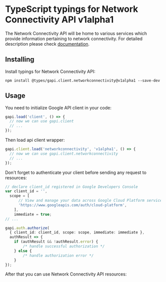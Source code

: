# TypeScript typings for Network Connectivity API v1alpha1

The Network Connectivity API will be home to various services which provide information pertaining to network connectivity.
For detailed description please check [documentation](https://cloud.google.com/network-connectivity/docs).

## Installing

Install typings for Network Connectivity API:

```
npm install @types/gapi.client.networkconnectivity@v1alpha1 --save-dev
```

## Usage

You need to initialize Google API client in your code:

```typescript
gapi.load('client', () => {
  // now we can use gapi.client
  // ...
});
```

Then load api client wrapper:

```typescript
gapi.client.load('networkconnectivity', 'v1alpha1', () => {
  // now we can use gapi.client.networkconnectivity
  // ...
});
```

Don't forget to authenticate your client before sending any request to resources:

```typescript
// declare client_id registered in Google Developers Console
var client_id = '',
  scope = [ 
      // View and manage your data across Google Cloud Platform services
      'https://www.googleapis.com/auth/cloud-platform',
    ],
    immediate = true;
// ...

gapi.auth.authorize(
  { client_id: client_id, scope: scope, immediate: immediate },
  authResult => {
    if (authResult && !authResult.error) {
        /* handle successful authorization */
    } else {
        /* handle authorization error */
    }
});
```

After that you can use Network Connectivity API resources:

```typescript
```
